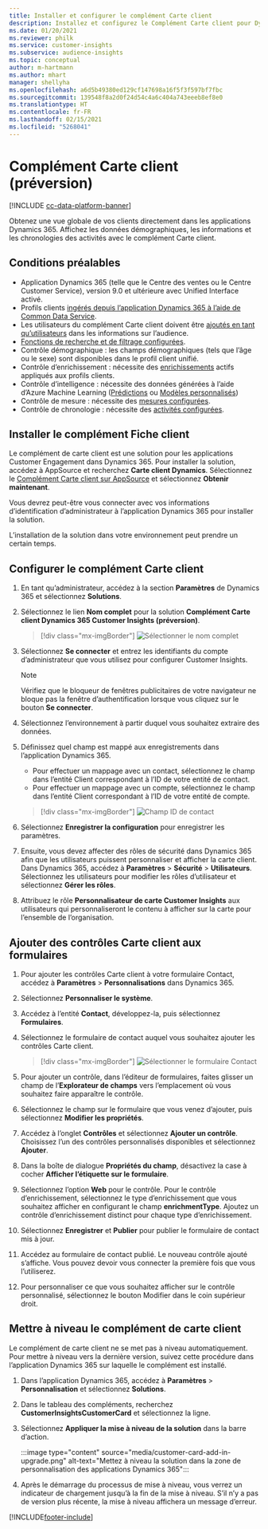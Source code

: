 ```yaml
---
title: Installer et configurer le complément Carte client
description: Installez et configurez le Complément Carte client pour Dynamics 365 Customer Insights.
ms.date: 01/20/2021
ms.reviewer: philk
ms.service: customer-insights
ms.subservice: audience-insights
ms.topic: conceptual
author: m-hartmann
ms.author: mhart
manager: shellyha
ms.openlocfilehash: a6d5b49380ed129cf147698a16f5f3f597bf7fbc
ms.sourcegitcommit: 139548f8a2d0f24d54c4a6c404a743eeeb8ef8e0
ms.translationtype: HT
ms.contentlocale: fr-FR
ms.lasthandoff: 02/15/2021
ms.locfileid: "5268041"
---
```

# <a name="customer-card-add-in-preview"></a>Complément Carte client (préversion)

[!INCLUDE [cc-data-platform-banner](../includes/cc-data-platform-banner.md)]

Obtenez une vue globale de vos clients directement dans les applications Dynamics 365. Affichez les données démographiques, les informations et les chronologies des activités avec le complément Carte client.

## <a name="prerequisites"></a>Conditions préalables

- Application Dynamics 365 (telle que le Centre des ventes ou le Centre Customer Service), version 9.0 et ultérieure avec Unified Interface activé.
- Profils clients [ingérés depuis l’application Dynamics 365 à l’aide de Common Data Service](connect-power-query.md).
- Les utilisateurs du complément Carte client doivent être [ajoutés en tant qu’utilisateurs](permissions.md) dans les informations sur l’audience.
- [Fonctions de recherche et de filtrage configurées](search-filter-index.md).
- Contrôle démographique : les champs démographiques (tels que l’âge ou le sexe) sont disponibles dans le profil client unifié.
- Contrôle d’enrichissement : nécessite des [enrichissements](enrichment-hub.md) actifs appliqués aux profils clients.
- Contrôle d’intelligence : nécessite des données générées à l’aide d’Azure Machine Learning ([Prédictions](predictions.md) ou [Modèles personnalisés](custom-models.md))
- Contrôle de mesure : nécessite des [mesures configurées](measures.md).
- Contrôle de chronologie : nécessite des [activités configurées](activities.md).

## <a name="install-the-customer-card-add-in"></a>Installer le complément Fiche client

Le complément de carte client est une solution pour les applications Customer Engagement dans Dynamics 365. Pour installer la solution, accédez à AppSource et recherchez **Carte client Dynamics**. Sélectionnez le [Complément Carte client sur AppSource](https://appsource.microsoft.com/product/dynamics-365/mscrm.dynamics_365_customer_insights_customer_card_addin?tab=Overview) et sélectionnez **Obtenir maintenant**.

Vous devrez peut-être vous connecter avec vos informations d’identification d’administrateur à l’application Dynamics 365 pour installer la solution.

L’installation de la solution dans votre environnement peut prendre un certain temps.

## <a name="configure-the-customer-card-add-in"></a>Configurer le complément Carte client

1. En tant qu’administrateur, accédez à la section **Paramètres** de Dynamics 365 et sélectionnez **Solutions**.

1. Sélectionnez le lien **Nom complet** pour la solution **Complément Carte client Dynamics 365 Customer Insights (préversion)**.

   > [!div class="mx-imgBorder"]
   > ![Sélectionner le nom complet](media/select-display-name.png "Sélectionner le nom complet")

1. Sélectionnez **Se connecter** et entrez les identifiants du compte d’administrateur que vous utilisez pour configurer Customer Insights.

   > [!NOTE]
   > Vérifiez que le bloqueur de fenêtres publicitaires de votre navigateur ne bloque pas la fenêtre d’authentification lorsque vous cliquez sur le bouton **Se connecter**.

1. Sélectionnez l’environnement à partir duquel vous souhaitez extraire des données.

1. Définissez quel champ est mappé aux enregistrements dans l’application Dynamics 365.
   - Pour effectuer un mappage avec un contact, sélectionnez le champ dans l’entité Client correspondant à l’ID de votre entité de contact.
   - Pour effectuer un mappage avec un compte, sélectionnez le champ dans l’entité Client correspondant à l’ID de votre entité de compte.

   > [!div class="mx-imgBorder"]
   > ![Champ ID de contact](media/contact-id-field.png "Champ ID de contact")

1. Sélectionnez **Enregistrer la configuration** pour enregistrer les paramètres.

1. Ensuite, vous devez affecter des rôles de sécurité dans Dynamics 365 afin que les utilisateurs puissent personnaliser et afficher la carte client. Dans Dynamics 365, accédez à **Paramètres** > **Sécurité** > **Utilisateurs**. Sélectionnez les utilisateurs pour modifier les rôles d’utilisateur et sélectionnez **Gérer les rôles**.

1. Attribuez le rôle **Personnalisateur de carte Customer Insights** aux utilisateurs qui personnaliseront le contenu à afficher sur la carte pour l’ensemble de l’organisation.

## <a name="add-customer-card-controls-to-forms"></a>Ajouter des contrôles Carte client aux formulaires
  
1. Pour ajouter les contrôles Carte client à votre formulaire Contact, accédez à **Paramètres** > **Personnalisations** dans Dynamics 365.

1. Sélectionnez **Personnaliser le système**.

1. Accédez à l’entité **Contact**, développez-la, puis sélectionnez **Formulaires**.

1. Sélectionnez le formulaire de contact auquel vous souhaitez ajouter les contrôles Carte client.

    > [!div class="mx-imgBorder"]
    > ![Sélectionner le formulaire Contact](media/contact-active-forms.png "Sélectionner le formulaire Contact")

1. Pour ajouter un contrôle, dans l’éditeur de formulaires, faites glisser un champ de l’**Explorateur de champs** vers l’emplacement où vous souhaitez faire apparaître le contrôle.

1. Sélectionnez le champ sur le formulaire que vous venez d’ajouter, puis sélectionnez **Modifier les propriétés**.

1. Accédez à l’onglet **Contrôles** et sélectionnez **Ajouter un contrôle**. Choisissez l’un des contrôles personnalisés disponibles et sélectionnez **Ajouter**.

1. Dans la boîte de dialogue **Propriétés du champ**, désactivez la case à cocher **Afficher l’étiquette sur le formulaire**.

1. Sélectionnez l’option **Web** pour le contrôle. Pour le contrôle d’enrichissement, sélectionnez le type d’enrichissement que vous souhaitez afficher en configurant le champ **enrichmentType**. Ajoutez un contrôle d’enrichissement distinct pour chaque type d’enrichissement.

1. Sélectionnez **Enregistrer** et **Publier** pour publier le formulaire de contact mis à jour.

1. Accédez au formulaire de contact publié. Le nouveau contrôle ajouté s’affiche. Vous pouvez devoir vous connecter la première fois que vous l’utiliserez.

1. Pour personnaliser ce que vous souhaitez afficher sur le contrôle personnalisé, sélectionnez le bouton Modifier dans le coin supérieur droit.

## <a name="upgrade-customer-card-add-in"></a>Mettre à niveau le complément de carte client
Le complément de carte client ne se met pas à niveau automatiquement. Pour mettre à niveau vers la dernière version, suivez cette procédure dans l’application Dynamics 365 sur laquelle le complément est installé.

1. Dans l’application Dynamics 365, accédez à **Paramètres** > **Personnalisation** et sélectionnez **Solutions**.

1. Dans le tableau des compléments, recherchez **CustomerInsightsCustomerCard** et sélectionnez la ligne.

1. Sélectionnez **Appliquer la mise à niveau de la solution** dans la barre d’action.

   :::image type="content" source="media/customer-card-add-in-upgrade.png" alt-text="Mettez à niveau la solution dans la zone de personnalisation des applications Dynamics 365":::

1. Après le démarrage du processus de mise à niveau, vous verrez un indicateur de chargement jusqu’à la fin de la mise à niveau. S’il n’y a pas de version plus récente, la mise à niveau affichera un message d’erreur.


[!INCLUDE[footer-include](../includes/footer-banner.md)]